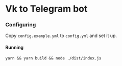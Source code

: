 # Vk to Telegram bot

### Configuring
Copy `config.example.yml` to `config.yml` and set it up.

#### Running
`yarn && yarn build && node ./dist/index.js`
